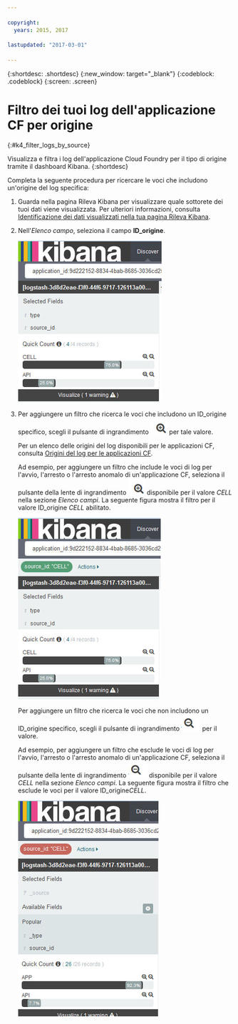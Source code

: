 ```yaml
---

copyright:
  years: 2015, 2017

lastupdated: "2017-03-01"

---
```



{:shortdesc: .shortdesc}
{:new_window: target="_blank"}
{:codeblock: .codeblock}
{:screen: .screen}

# Filtro dei tuoi log dell'applicazione CF per origine 
{:#k4_filter_logs_by_source}

Visualizza e filtra i log dell'applicazione Cloud Foundry per il tipo di origine tramite il dashboard Kibana.
{:shortdesc}

Completa la seguente procedura per ricercare le voci che includono un'origine del log specifica: 

1. Guarda nella pagina Rileva Kibana per visualizzare quale sottorete dei tuoi dati viene visualizzata. Per ulteriori informazioni, consulta [Identificazione dei dati visualizzati nella tua pagina Rileva Kibana](logging_kibana_analize_logs_interactively.html#k4_identify_data).

2. Nell'*Elenco campo*, seleziona il campo **ID_origine**.

    ![Elenco del filtro che mostra l'ID origine del campo](images/k4_filter_sourceid_F1.jpg "Elenco del filtro che mostra l'ID origine del campo")     

3. Per aggiungere un filtro che ricerca le voci che includono un ID_origine specifico, scegli il pulsante di ingrandimento ![Pulsante della lente di ingrandimento nella modalità inclusiva](images/k4_include_field_icon.jpg "Pulsante della lente di ingrandimento nella modalità inclusiva") per tale valore.

    Per un elenco delle origini del log disponibili per le applicazioni CF, consulta [Origini del log per le applicazioni CF](../logging_cf_apps.html#logging_bluemix_cf_apps_log_sources).

    Ad esempio, per aggiungere un filtro che include le voci di log per l'avvio, l'arresto o l'arresto anomalo di un'applicazione CF, seleziona il pulsante della lente di ingrandimento ![Pulsante della lente di ingrandimento nella modalità inclusiva](images/k4_include_field_icon.jpg "Pulsante della lente di ingrandimento nella modalità  inclusiva") disponibile per il valore *CELL* nella sezione *Elenco campi*. La seguente figura mostra il filtro per il valore ID_origine *CELL* abilitato. 
    
    ![Filtro che include il valore del campo](images/k4_filter_sourceid_F2.jpg "Filtro che include il valore del campo")

    Per aggiungere un filtro che ricerca le voci che non includono un ID_origine specifico, scegli il pulsante di ingrandimento ![Pulsante della lente di ingrandimento nella modalità esclusiva](images/k4_exclude_field_icon.jpg "Pulsante della lente di ingrandimento nella modalità esclusiva") per il valore.
    
    Ad esempio, per aggiungere un filtro che esclude le voci di log per l'avvio, l'arresto o l'arresto anomalo di un'applicazione CF, seleziona il pulsante della lente di ingrandimento ![Pulsante della lente di ingrandimento nella modalità inclusiva](images/k4_exclude_field_icon.jpg "Pulsante della lente di ingrandimento nella modalità  inclusiva") disponibile per il valore *CELL* nella sezione *Elenco campi*. La seguente figura mostra il filtro che esclude le voci per il valore ID_origine*CELL*. 

    ![Filtro che esclude il valore del campo](images/k4_filter_sourceid_F3.jpg "Filtro che esclude il valore del campo")




